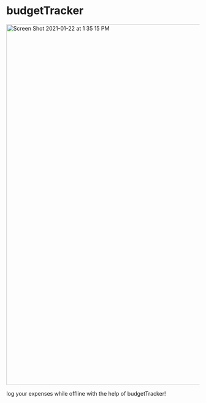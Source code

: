 # budgetTracker
<img width="942" alt="Screen Shot 2021-01-22 at 1 35 15 PM" src="https://user-images.githubusercontent.com/68711930/105532218-8892ec00-5cb8-11eb-9e82-aaa25af74211.png">

log your expenses while offline with the help of budgetTracker! 

